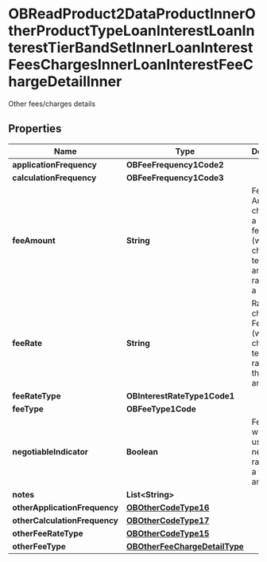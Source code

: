 

# OBReadProduct2DataProductInnerOtherProductTypeLoanInterestLoanInterestTierBandSetInnerLoanInterestFeesChargesInnerLoanInterestFeeChargeDetailInner

Other fees/charges details

## Properties

| Name | Type | Description | Notes |
|------------ | ------------- | ------------- | -------------|
|**applicationFrequency** | **OBFeeFrequency1Code2** |  |  |
|**calculationFrequency** | **OBFeeFrequency1Code3** |  |  |
|**feeAmount** | **String** | Fee Amount charged for a fee/charge (where it is charged in terms of an amount rather than a rate) |  [optional] |
|**feeRate** | **String** | Rate charged for Fee/Charge (where it is charged in terms of a rate rather than an amount) |  [optional] |
|**feeRateType** | **OBInterestRateType1Code1** |  |  [optional] |
|**feeType** | **OBFeeType1Code** |  |  |
|**negotiableIndicator** | **Boolean** | Fee/charge which is usually negotiable rather than a fixed amount |  [optional] |
|**notes** | **List&lt;String&gt;** |  |  [optional] |
|**otherApplicationFrequency** | [**OBOtherCodeType16**](OBOtherCodeType16.md) |  |  [optional] |
|**otherCalculationFrequency** | [**OBOtherCodeType17**](OBOtherCodeType17.md) |  |  [optional] |
|**otherFeeRateType** | [**OBOtherCodeType15**](OBOtherCodeType15.md) |  |  [optional] |
|**otherFeeType** | [**OBOtherFeeChargeDetailType**](OBOtherFeeChargeDetailType.md) |  |  [optional] |



